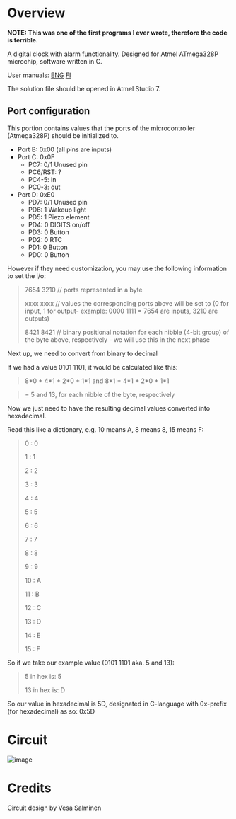 # Overview
**NOTE: This was one of the first programs I ever wrote, therefore the code is terrible.**

 A digital clock with alarm functionality. Designed for Atmel ATmega328P microchip, software written in C. 
 
 User manuals: [ENG](/resources/Instruction_manuals/User_manual.pdf) [FI](/resources/Instruction_manuals/Käyttöohje.pdf)
 
 The solution file should be opened in Atmel Studio 7.

## Port configuration
This portion contains values that the ports of the microcontroller (Atmega328P) should be initialized to.

* Port B: 0x00 (all pins are inputs)
* Port C: 0x0F 
  * PC7: 0/1 Unused pin
  * PC6/RST: ?
  * PC4-5: in
  * PC0-3: out
* Port D: 0xE0 
  * PD7: 0/1	Unused pin
  * PD6: 1   Wakeup light
  * PD5: 1   Piezo element
  * PD4: 0   DIGITS on/off
  * PD3: 0 	 Button
  * PD2: 0 	 RTC
  * PD1: 0		 Button
  * PD0: 0		 Button

However if they need customization, you may use the following information to set the i/o:

>7654 3210 // ports represented in a byte
>
>xxxx xxxx // values the corresponding ports above will be set to (0 for input, 1 for output- example: 0000 1111 = 7654 are inputs, 3210 are outputs)
>
>8421 8421 // binary positional notation for each nibble (4-bit group) of the byte above, respectively - we will use this in the next phase


Next up, we need to convert from binary to decimal

If we had a value 0101 1101, it would be calculated like this:
>8\*0 + 4\*1 + 2\*0 + 1\*1 and 8\*1 + 4\*1 + 2\*0 + 1\*1

>\= 5 and 13, for each nibble of the byte, respectively



Now we just need to have the resulting decimal values converted into hexadecimal.

Read this like a dictionary, e.g. 10 means A, 8 means 8, 15 means F:

>   
>0 : 0 
>
>1 : 1
>
>2 : 2
>
>3 : 3
>
>4 : 4
>
>5 : 5
>
>6 : 6
>
>7 : 7
>
>8 : 8
>
>9 : 9
>
>10 : A
>
>11 : B
>
>12 : C
>
>13 : D
>
>14 : E
>
>15 : F

So if we take our example value (0101 1101 aka. 5 and 13):
>5 in hex  is: 5
>
>13 in hex is: D

So our value in hexadecimal is 5D, designated in C-language with 0x-prefix (for hexadecimal) as so: 0x5D

# Circuit
![image](https://user-images.githubusercontent.com/57489963/126193202-59e45f0e-cae4-4921-84c5-8d0e8f2d806b.png)


# Credits
Circuit design by Vesa Salminen

